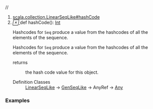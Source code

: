 //
<ol>
<li><a href="https://www.scala-lang.org/api/2.12.3/scala/collection/immutable/List.html#hashCode():Int">scala.collection.LinearSeqLike#hashCode</a></li>
<li name="scala.collection.LinearSeqLike#hashCode" visbl="pub" class="indented0 " data-isabs="false" fullcomment="yes" group="Ungrouped"> <a id="hashCode():Int"></a> <span class="permalink"> <a href="../../../scala/collection/immutable/List.html#hashCode():Int" title="Permalink"> <i class="material-icons"></i> </a> </span> <span class="modifier_kind"> <span class="modifier"></span> <span class="kind">def</span> </span> <span class="symbol"> <span class="name">hashCode</span><span class="params">()</span><span class="result">: <a href="../../Int.html" class="extype" name="scala.Int">Int</a></span> </span> <p class="shortcomment cmt">Hashcodes for <code>Seq</code> produce a value from the hashcodes of all the elements of the sequence.</p>
 <div class="fullcomment">
  <div class="comment cmt">
   <p>Hashcodes for <code>Seq</code> produce a value from the hashcodes of all the elements of the sequence.</p>
  </div>
  <dl class="paramcmts block">
   <dt>
    returns
   </dt>
   <dd class="cmt">
    <p>the hash code value for this object.</p>
   </dd>
  </dl>
  <dl class="attributes block"> 
   <dt>
    Definition Classes
   </dt>
   <dd>
    <a href="../LinearSeqLike.html" class="extype" name="scala.collection.LinearSeqLike">LinearSeqLike</a> → 
    <a href="../GenSeqLike.html" class="extype" name="scala.collection.GenSeqLike">GenSeqLike</a> → AnyRef → 
    <a href="../../Any.html" class="extype" name="scala.Any">Any</a>
   </dd>
  </dl>
 </div> </li>
        </ol>


### Examples



